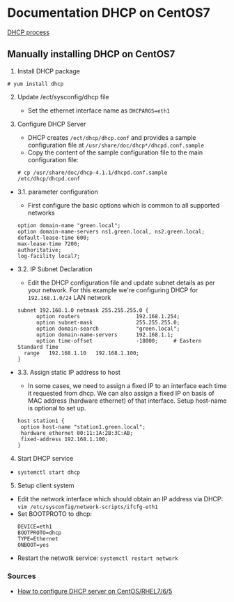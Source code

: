 # Documentation DHCP on CentOS7

[DHCP process](/images/dhcp.png)

## Manually installing DHCP on CentOS7
1. Install DHCP package 
```
# yum install dhcp
```

2. Update /ect/sysconfig/dhcp file
   - Set the ethernet interface name as `DHCPARGS=eth1`

3. Configure DHCP Server
   - DHCP creates `/ect/dhcp/dhcp.conf`  and provides a sample configuration file at `/usr/share/doc/dhcp*/dhcpd.conf.sample`
   - Copy the content of the sample configuration file to the main configuration file:
   ```
   # cp /usr/share/doc/dhcp-4.1.1/dhcpd.conf.sample /etc/dhcp/dhcpd.conf
   ```

- 3.1. parameter configuration
  - First configure the basic options which is common to all supported networks
  ```
  option domain-name "green.local";
  option domain-name-servers ns1.green.local, ns2.green.local;
  default-lease-time 600;
  max-lease-time 7200;
  authoritative;
  log-facility local7;
  ```
- 3.2. IP Subnet Declaration
  - Edit the DHCP configuration file and update subnet details as per your network. For this example we're configuring DHCP for `192.168.1.0/24` LAN network
  ```
  subnet 192.168.1.0 netmask 255.255.255.0 {
        option routers                  192.168.1.254;
        option subnet-mask              255.255.255.0;
        option domain-search            "green.local";
        option domain-name-servers      192.168.1.1;
        option time-offset              -18000;     # Eastern Standard Time
	range   192.168.1.10   192.168.1.100;
  }
  ```

- 3.3. Assign static IP address to host
  - In some cases, we need to assign a fixed IP to an interface each time it requested from dhcp. We can also assign a fixed IP on basis of MAC address (hardware ethernet) of that interface. Setup host-name is optional to set up.
  ```
  host station1 {
   option host-name "station1.green.local";
   hardware ethernet 00:11:1A:2B:3C:AB;
   fixed-address 192.168.1.100;
  }
  ```

4. Start DHCP service
- `systemctl start dhcp`

5. Setup client system
- Edit the network interface which should obtain an IP address via DHCP: `vim /etc/sysconfig/network-scripts/ifcfg-eth1`
- Set BOOTPROTO to dhcp:
  ```
  DEVICE=eth1
  BOOTPROTO=dhcp
  TYPE=Ethernet
  ONBOOT=yes
  ```
- Restart the netwotk service: `systemctl restart network`

### Sources
- [How to configure DHCP server on CentOS/RHEL7/6/5 ](https://tecadmin.net/configuring-dhcp-server-on-centos-redhat/)